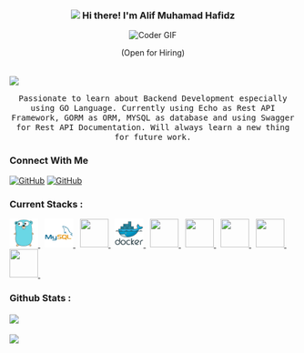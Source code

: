 <h3 align="center"><img src = "https://raw.githubusercontent.com/MartinHeinz/MartinHeinz/master/wave.gif" width = 30px> Hi there! I'm Alif Muhamad Hafidz </h3>
<div align="center">
   <img src="https://media2.giphy.com/media/ZVik7pBtu9dNS/giphy.gif" alt="Coder GIF" width="500">
   <p > (Open for Hiring)</p>
   <br>
</div>

<img src="https://komarev.com/ghpvc/?username=AlifMuhamadHafidz&&style=flat-square" align="center" />

<p align="center">
  <samp> Passionate to learn about Backend Development especially using GO Language. Currently using Echo as Rest API Framework, GORM as ORM, MYSQL as database and using Swagger for Rest API Documentation. Will always learn a new thing for future work.

  </samp>
<div align="left"> 
 
 <h3> Connect With Me </h3>
 
[![GitHub](https://img.shields.io/badge/LinkedIn-0077B5?style=for-the-badge&logo=linkedin&logoColor=white)](https://www.linkedin.com/in/alifmh23/)
[![GitHub](https://img.shields.io/badge/Gmail-D14836?style=for-the-badge&logo=gmail&logoColor=white)](mailto:alifmuhamadhafidz23@gmail.com)

</div>

### Current Stacks :

<p align="left">
<a href="https://golang.org" title="Golang"> <img src="https://raw.githubusercontent.com/devicons/devicon/master/icons/go/go-original.svg" width="50" height="50"/> </a> &nbsp
<a href="https://www.mysql.com/" title="MySQL"> <img src="https://raw.githubusercontent.com/devicons/devicon/master/icons/mysql/mysql-original-wordmark.svg" width="50" height="50"/> </a> &nbsp
<a href="https://aws.amazon.com/" title="AWS"> <img src="https://logos-world.net/wp-content/uploads/2021/08/Amazon-Web-Services-AWS-Logo-700x394.png" width="50" height="50" /> </a> &nbsp
<a href="https://www.docker.com/" title="Docker"> <img src="https://raw.githubusercontent.com/devicons/devicon/master/icons/docker/docker-original-wordmark.svg" width="50" height="50"/> </a>&nbsp
<a href="https://www.ubuntu.com/" title="Ubuntu"> <img src="https://www.vectorlogo.zone/logos/ubuntu/ubuntu-icon.svg" width="50" height="50" /> </a>&nbsp
<a href="https://github.com/features/actions" title="CI/CD"> <img src="https://assets-global.website-files.com/622642781cd7e96ac1f66807/62d82b3a7472eef551bb8009_6267c84eed07cf1b1d93f646_%250Egithub-action.png" width="50" height="50" /> </a>&nbsp
<a href="https://swagger.io/" title="Swagger"> <img src="https://vectorwiki.com/images/v21Kn__swaggerhub.svg" width="50" height="50" /> </a>&nbsp
<a href="https://postman.com" title="Postman"> <img src="https://www.vectorlogo.zone/logos/getpostman/getpostman-icon.svg" width="50" height="50"/> </a>&nbsp
<a href="https://code.visualstudio.com/" title="VSCode"> <img src="https://cdn.icon-icons.com/icons2/2107/PNG/512/file_type_vscode_icon_130084.png" width="50" height="50" /> </a>&nbsp
</p>

### Github Stats :
<div align="left"><img src="https://github-stats-tkiw.vercel.app/api?username=AlifMuhamadHafidz&theme=radical&show_icons=true&count_private=true" align="center" /></div> 
<br>
<div align="left"><img src="https://github-stats-tkiw.vercel.app/api/top-langs/?username=AlifMuhamadHafidz&theme=radical&card_width=445&layout=compact" align="center" /></div>
